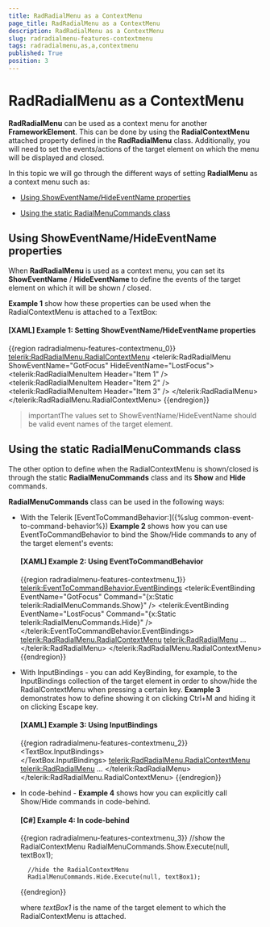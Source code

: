```yaml
---
title: RadRadialMenu as a ContextMenu
page_title: RadRadialMenu as a ContextMenu
description: RadRadialMenu as a ContextMenu
slug: radradialmenu-features-contextmenu
tags: radradialmenu,as,a,contextmenu
published: True
position: 3
---
```


# RadRadialMenu as a ContextMenu

__RadRadialMenu__ can be used as a context menu for another __FrameworkElement__. This can be done by using the __RadialContextMenu__ attached property defined in the __RadRadialMenu__ class. Additionally, you will need to set the events/actions of the target element on which the menu will be displayed and closed.

In this topic we will go through the different ways of setting __RadialMenu__ as a context menu such as:

* [Using ShowEventName/HideEventName properties](#using-showeventnamehideeventname-properties)

* [Using the static RadialMenuCommands class](#using-the-static-radialmenucommands-class)

## Using ShowEventName/HideEventName properties

When __RadRadialMenu__ is used as a context menu, you can set its __ShowEventName__ / __HideEventName__ to define the events of the target element on which it will be shown / closed.

__Example 1__ show how these properties can be used when the RadialContextMenu is attached to a TextBox:

#### __[XAML] Example 1: Setting ShowEventName/HideEventName properties__

{{region radradialmenu-features-contextmenu_0}}
	<TextBox Text="Some Text">
	    <telerik:RadRadialMenu.RadialContextMenu>
	        <telerik:RadRadialMenu ShowEventName="GotFocus" HideEventName="LostFocus">
	            <telerik:RadRadialMenuItem Header="Item 1" />
	            <telerik:RadRadialMenuItem Header="Item 2" />
	            <telerik:RadRadialMenuItem Header="Item 3" />
	        </telerik:RadRadialMenu>
	    </telerik:RadRadialMenu.RadialContextMenu>
	</TextBox>
{{endregion}}

>importantThe values set to ShowEventName/HideEventName should be valid event names of the target element.

## Using the static RadialMenuCommands class

The other option to define when the RadialContextMenu is shown/closed is through the static __RadialMenuCommands__ class and its __Show__ and __Hide__ commands.      

__RadialMenuCommands__ class can be used in the following ways:        

* With the Telerik [EventToCommandBehavior:]({%slug common-event-to-command-behavior%}) __Example 2__ shows how you can use EventToCommandBehavior to bind the Show/Hide commands to any of the target element's events:            

	#### __[XAML] Example 2: Using EventToCommandBehavior__

	{{region radradialmenu-features-contextmenu_1}}
		<TextBox Text="Some Text">
			<telerik:EventToCommandBehavior.EventBindings>
				<telerik:EventBinding EventName="GotFocus" Command="{x:Static telerik:RadialMenuCommands.Show}" />
				<telerik:EventBinding EventName="LostFocus" Command="{x:Static telerik:RadialMenuCommands.Hide}" />
			</telerik:EventToCommandBehavior.EventBindings>
			<telerik:RadRadialMenu.RadialContextMenu>
				<telerik:RadRadialMenu>
				   ...
				</telerik:RadRadialMenu>
			</telerik:RadRadialMenu.RadialContextMenu>
		</TextBox>
	{{endregion}}

* With InputBindings - you can add KeyBinding, for example, to the InputBindings collection of the target element in order to show/hide the RadialContextMenu when pressing a certain key. __Example 3__ demonstrates how to define showing it on clicking Ctrl+M and hiding it on clicking Escape key.         

	#### __[XAML] Example 3: Using InputBindings__

	{{region radradialmenu-features-contextmenu_2}}
		<TextBox Text="Some Text">
			<TextBox.InputBindings>
				<KeyBinding Modifiers="Control" Key="M" Command="{x:Static telerik:RadialMenuCommands.Show}" />                
				<KeyBinding Key="Escape" Command="{x:Static telerik:RadialMenuCommands.Hide}" />
			</TextBox.InputBindings>
			<telerik:RadRadialMenu.RadialContextMenu>
				<telerik:RadRadialMenu>
					...
				</telerik:RadRadialMenu>
			</telerik:RadRadialMenu.RadialContextMenu>
		</TextBox>
	{{endregion}}

* In code-behind - __Example 4__ shows how you can explicitly call Show/Hide commands in code-behind.

	#### __[C#] Example 4: In code-behind__

	{{region radradialmenu-features-contextmenu_3}}
		//show the RadialContextMenu
		RadialMenuCommands.Show.Execute(null, textBox1);
		
		//hide the RadialContextMenu
		RadialMenuCommands.Hide.Execute(null, textBox1);
	{{endregion}}

	where *textBox1* is the name of the target element to which the RadialContextMenu is attached.
